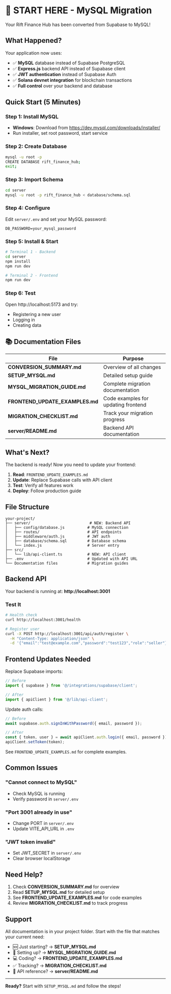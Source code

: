# 🚀 START HERE - MySQL Migration

Your Rift Finance Hub has been converted from Supabase to MySQL!

## What Happened?

Your application now uses:
- ✅ **MySQL** database instead of Supabase PostgreSQL
- ✅ **Express.js** backend API instead of Supabase client
- ✅ **JWT authentication** instead of Supabase Auth
- ✅ **Solana devnet integration** for blockchain transactions
- ✅ **Full control** over your backend and database

## Quick Start (5 Minutes)

### Step 1: Install MySQL
- **Windows**: Download from https://dev.mysql.com/downloads/installer/
- Run installer, set root password, start service

### Step 2: Create Database
```bash
mysql -u root -p
CREATE DATABASE rift_finance_hub;
exit;
```

### Step 3: Import Schema
```bash
cd server
mysql -u root -p rift_finance_hub < database/schema.sql
```

### Step 4: Configure
Edit `server/.env` and set your MySQL password:
```env
DB_PASSWORD=your_mysql_password
```

### Step 5: Install & Start
```bash
# Terminal 1 - Backend
cd server
npm install
npm run dev

# Terminal 2 - Frontend  
npm run dev
```

### Step 6: Test
Open http://localhost:5173 and try:
- Registering a new user
- Logging in
- Creating data

## 📚 Documentation Files

| File | Purpose |
|------|---------|
| **CONVERSION_SUMMARY.md** | Overview of all changes |
| **SETUP_MYSQL.md** | Detailed setup guide |
| **MYSQL_MIGRATION_GUIDE.md** | Complete migration documentation |
| **FRONTEND_UPDATE_EXAMPLES.md** | Code examples for updating frontend |
| **MIGRATION_CHECKLIST.md** | Track your migration progress |
| **server/README.md** | Backend API documentation |

## What's Next?

The backend is ready! Now you need to update your frontend:

1. **Read**: `FRONTEND_UPDATE_EXAMPLES.md`
2. **Update**: Replace Supabase calls with API client
3. **Test**: Verify all features work
4. **Deploy**: Follow production guide

## File Structure

```
your-project/
├── server/                          # NEW: Backend API
│   ├── config/database.js          # MySQL connection
│   ├── routes/                     # API endpoints
│   ├── middleware/auth.js          # JWT auth
│   ├── database/schema.sql         # Database schema
│   └── index.js                    # Server entry
├── src/
│   └── lib/api-client.ts           # NEW: API client
├── .env                            # Updated with API URL
└── Documentation files             # Migration guides

```

## Backend API

Your backend is running at: **http://localhost:3001**

### Test It
```bash
# Health check
curl http://localhost:3001/health

# Register user
curl -X POST http://localhost:3001/api/auth/register \
  -H "Content-Type: application/json" \
  -d '{"email":"test@example.com","password":"test123","role":"seller"}'
```

## Frontend Updates Needed

Replace Supabase imports:
```typescript
// Before
import { supabase } from '@/integrations/supabase/client';

// After
import { apiClient } from '@/lib/api-client';
```

Update auth calls:
```typescript
// Before
await supabase.auth.signInWithPassword({ email, password });

// After
const { token, user } = await apiClient.auth.login({ email, password });
apiClient.setToken(token);
```

See `FRONTEND_UPDATE_EXAMPLES.md` for complete examples.

## Common Issues

### "Cannot connect to MySQL"
- Check MySQL is running
- Verify password in `server/.env`

### "Port 3001 already in use"
- Change PORT in `server/.env`
- Update VITE_API_URL in `.env`

### "JWT token invalid"
- Set JWT_SECRET in `server/.env`
- Clear browser localStorage

## Need Help?

1. Check **CONVERSION_SUMMARY.md** for overview
2. Read **SETUP_MYSQL.md** for detailed setup
3. See **FRONTEND_UPDATE_EXAMPLES.md** for code examples
4. Review **MIGRATION_CHECKLIST.md** to track progress

## Support

All documentation is in your project folder. Start with the file that matches your current need:

- 🆕 Just starting? → **SETUP_MYSQL.md**
- 🔧 Setting up? → **MYSQL_MIGRATION_GUIDE.md**
- 💻 Coding? → **FRONTEND_UPDATE_EXAMPLES.md**
- ✅ Tracking? → **MIGRATION_CHECKLIST.md**
- 📡 API reference? → **server/README.md**

---

**Ready?** Start with `SETUP_MYSQL.md` and follow the steps!
